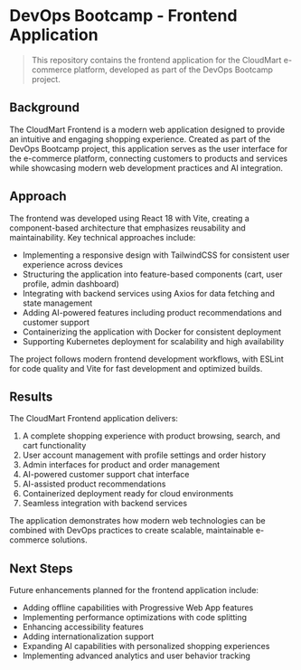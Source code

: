 # DevOps Bootcamp - Frontend Application

> This repository contains the frontend application for the CloudMart e-commerce platform, developed as part of the DevOps Bootcamp project.

## Background

The CloudMart Frontend is a modern web application designed to provide an intuitive and engaging shopping experience. Created as part of the DevOps Bootcamp project, this application serves as the user interface for the e-commerce platform, connecting customers to products and services while showcasing modern web development practices and AI integration.

## Approach

The frontend was developed using React 18 with Vite, creating a component-based architecture that emphasizes reusability and maintainability. Key technical approaches include:

- Implementing a responsive design with TailwindCSS for consistent user experience across devices
- Structuring the application into feature-based components (cart, user profile, admin dashboard)
- Integrating with backend services using Axios for data fetching and state management
- Adding AI-powered features including product recommendations and customer support
- Containerizing the application with Docker for consistent deployment
- Supporting Kubernetes deployment for scalability and high availability

The project follows modern frontend development workflows, with ESLint for code quality and Vite for fast development and optimized builds.

## Results

The CloudMart Frontend application delivers:

1. A complete shopping experience with product browsing, search, and cart functionality
2. User account management with profile settings and order history
3. Admin interfaces for product and order management
4. AI-powered customer support chat interface
5. AI-assisted product recommendations
6. Containerized deployment ready for cloud environments
7. Seamless integration with backend services

The application demonstrates how modern web technologies can be combined with DevOps practices to create scalable, maintainable e-commerce solutions.

## Next Steps

Future enhancements planned for the frontend application include:

- Adding offline capabilities with Progressive Web App features
- Implementing performance optimizations with code splitting
- Enhancing accessibility features
- Adding internationalization support
- Expanding AI capabilities with personalized shopping experiences
- Implementing advanced analytics and user behavior tracking